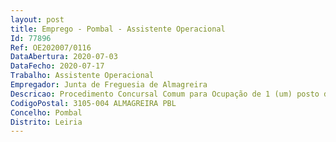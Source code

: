 ```yaml
--- 
layout: post
title: Emprego - Pombal - Assistente Operacional
Id: 77896
Ref: OE202007/0116
DataAbertura: 2020-07-03
DataFecho: 2020-07-17
Trabalho: Assistente Operacional
Empregador: Junta de Freguesia de Almagreira
Descricao: Procedimento Concursal Comum para Ocupação de 1 (um) posto de trabalho de Assistente Operacional   Área de Auxiliar de Ação Educativa, na modalidade de Contrato de Trabalho em Funções Públicas por Tempo Indeterminado (Sem Termo) previsto e não ocupado no mapa de pessoal da junta de freguesia de AlmagreiraCaraterização do Posto de TrabalhoApoiar os educadores e os docentes no desenvolvimento de atividades educativas e lúdicas em contexto de sala preparando adequadamente quer o espaço, quer os suportes e materiais a utilizar sob supervisão superior  Zelar pela higiene e segurança das crianças, promovendo o seu bem estar e o seu normal desenvolvimento  Participar, com os educadores e docentes, no acompanhamento das crianças noutros contextos e períodos, desde que devidamente programados (saídas para visitas exteriores ou participação em projetos da responsabilidade da Junta de Freguesia, ou do Município de Pombal) com vista a assegurar um bom ambiente educativo  Apoiar os educadores e docentes na gestão de comportamentos e no cumprimento de regras  Exercer as tarefas de atendimento e encaminhamento dos utilizadores do estabelecimento de ensino e controlo das entradas e saídas da escola  Providenciar a limpeza, arrumação, conservação e boa utilização das instalações, bem como do material didático e informático necessário ao desenvolvimento do processo educativo  Zelar pela conservação dos equipamentos de comunicação  Estabelecer ligações telefónicas e presta informações  Receber e transmitir mensagens  Reproduzir documentos com a utilização de equipamento próprio, assegurando a limpeza e manutenção do mesmo e efetuando pequenas reparações ou comunicando as avarias identificadas  Efetuar, no interior ou exterior, tarefas de apoio de forma a permitir o normal funcionamento dos serviços  Prestar apoio e assistência em situações de primeiros socorros e em caso de necessidade, acompanhar a criança ou aluno à unidade de prestação de cuidados de saúde  Exercer tarefas de apoio aos serviços de ação social escolar  Vigiar e disciplinar a utilização dos espaços interiores e exteriores garantindo o cumprimento das regras de higiene, prevenção e segurança das crianças  Auxiliar as crianças na sua higiene pessoal e nas refeições, promovendo a sua autonomia  Colaborar no fornecimento das refeições aos membros da comunidade educativa, apoiando as crianças no refeitório, promovendo a sua autonomia  Ocasionalmente pode exercer outras funções, procedimentos, tarefas ou atribuições que lhe são cometidas, por despachos ou por determinação superior.
CodigoPostal: 3105-004 ALMAGREIRA PBL
Concelho: Pombal
Distrito: Leiria
--- 
```

